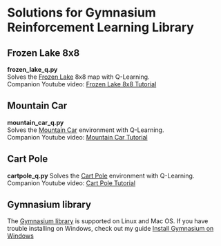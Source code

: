 # Solutions for Gymnasium Reinforcement Learning Library
## Frozen Lake 8x8
**frozen_lake_q.py**  
Solves the [Frozen Lake](https://gymnasium.farama.org/environments/toy_text/frozen_lake/) 8x8 map with Q-Learning.  
Companion Youtube video: [Frozen Lake 8x8 Tutorial](https://youtu.be/ZhoIgo3qqLU)

## Mountain Car
**mountain_car_q.py**  
Solves the [Mountain Car](https://gymnasium.farama.org/environments/classic_control/mountain_car/) environment with Q-Learning.  
Companion Youtube video: [Mountain Car Tutorial](https://youtu.be/_SWnNhM5w-g)

## Cart Pole
**cartpole_q.py**
Solves the [Cart Pole](https://gymnasium.farama.org/environments/classic_control/cart_pole/) environment with Q-Learning.
Companion Youtube video: [Cart Pole Tutorial](https://youtu.be/2u1REHeHMrg)

## Gymnasium library
The [Gymnasium library](https://gymnasium.farama.org/) is supported on Linux and Mac OS. If you have trouble installing on Windows, check out my guide [Install Gymnasium on Windows](https://youtu.be/gMgj4pSHLww)

